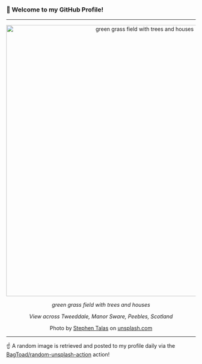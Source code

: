 ### 👋 Welcome to my GitHub Profile!

----

<div align="center">
  <img width="720" src="https://images.unsplash.com/photo-1594760910270-8720de623883?crop=entropy&cs=tinysrgb&fit=max&fm=jpg&ixid=M3w1NTI0OTR8MHwxfHJhbmRvbXx8fHx8fHx8fDE3NTk3MzEzMzF8&ixlib=rb-4.1.0&q=80&w=1080" alt="green grass field with trees and houses">
  
  <em>green grass field with trees and houses</em>
  
  <em>View across Tweeddale, Manor Sware, Peebles, Scotland
</em>
  
  Photo by [Stephen Talas](null) on [unsplash.com](https://unsplash.com/)
</div>

----

☝️ A random image is retrieved and posted to my profile daily via the [BagToad/random-unsplash-action](https://github.com/BagToad/random-unsplash-action) action!
